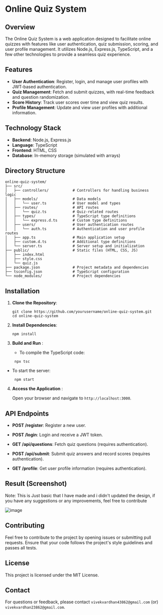 # Online Quiz System

## Overview

The Online Quiz System is a web application designed to facilitate online quizzes with features like user authentication, quiz submission, scoring, and user profile management. It utilizes Node.js, Express.js, TypeScript, and a few other technologies to provide a seamless quiz experience.

## Features

- **User Authentication**: Register, login, and manage user profiles with JWT-based authentication.
- **Quiz Management**: Fetch and submit quizzes, with real-time feedback and question randomization.
- **Score History**: Track user scores over time and view quiz results.
- **Profile Management**: Update and view user profiles with additional information.

## Technology Stack

- **Backend**: Node.js, Express.js
- **Language**: TypeScript
- **Frontend**: HTML, CSS
- **Database**: In-memory storage (simulated with arrays)

## Directory Structure
```
online-quiz-system/
├── src/
│   ├── controllers/           # Controllers for handling business logic
│   ├── models/                # Data models
│   │   └── user.ts            # User model and types
│   ├── routes/                # API routes
│   │   └── quiz.ts            # Quiz-related routes
│   ├── types/                 # TypeScript type definitions
│   │   └── express.d.ts       # Custom type definitions
│   ├── users/                 # User authentication routes
│   │   └── auth.ts            # Authentication and user profile routes
│   ├── app.ts                 # Main application setup
│   ├── custom.d.ts            # Additional type definitions
│   └── server.ts              # Server setup and initialization
├── public/                    # Static files (HTML, CSS, JS)
│   ├── index.html
│   ├── style.css
│   └── quiz.js
├── package.json               # Project metadata and dependencies
├── tsconfig.json              # TypeScript configuration
└── node_modules/              # Project dependencies
```

## Installation

1. **Clone the Repository**:

   ```
   git clone https://github.com/yourusername/online-quiz-system.git
   cd online-quiz-system
   ```

2. **Install Dependencies**:

   ```
   npm install
   ```

3. **Build and Run** :

   - To compile the TypeScript code:

   ```
    npx tsc
   ```
 
 - To start the server:

   ```
    npm start
   ```

4. **Access the Application** :

   Open your browser and navigate to ```http://localhost:3000```.

## API Endpoints

- **POST /register**: Register a new user.

- **POST /login**: Login and receive a JWT token.

- **GET /api/questions**: Fetch quiz questions (requires authentication).

- **POST /api/submit**: Submit quiz answers and record scores (requires authentication).

- **GET /profile**: Get user profile information (requires authentication).

## Result (Screenshot)

Note: This is Just basic that I have made and i didn't updated the design, if you have any suggestions or any improvements, feel free to contribute

![image](https://github.com/user-attachments/assets/56ab52ac-3bb6-4736-bbd6-dcc79ff5f7a5)

## Contributing

Feel free to contribute to the project by opening issues or submitting pull requests. Ensure that your code follows the project's style guidelines and passes all tests.

## License

This project is licensed under the MIT License.

## Contact

For questions or feedback, please contact ```vivekvardhan43862@gmail.com``` (or) ```vivekvardhan23862@gmail.com```.


